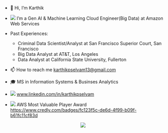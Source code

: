 - 👋 Hi, I’m Karthik
- <img src="https://img.shields.io/badge/Amazon_AWS-FF9900?style=for-the-badge&logo=amazonaws&logoColor=white" /> I’m a Gen AI & Machine Learning Cloud Engineer(Big Data) at Amazon Web Services
- Past Experiences:
  - Criminal Data Scientist/Analyst at San Francisco Superior Court, San Francisco
  - Big Data Analyst at AT&T, Los Angeles
  - Data Analyst at California State University, Fullerton
- 📫 How to reach me karthikpselvam13@gmail.com
- 🎓 MS in Information Systems & Businses Analytics
  
- <img src="https://img.shields.io/badge/LinkedIn-0077B5?style=for-the-badge&logo=linkedin&logoColor=white" /> www.linkedin.com/in/karthikpselvam
- <img src="https://img.shields.io/badge/Credly-FF6B00.svg?style=for-the-badge&logo=Credly&logoColor=white"/> AWS Most Valuable Player Award https://www.credly.com/badges/fc123f5c-de6d-4f99-b09f-b61fc11cf83d

<p align="center">
  <img src="https://user-images.githubusercontent.com/45563371/113604647-24a58000-9678-11eb-9bb9-4877d8f1674a.gif" />
</p>

